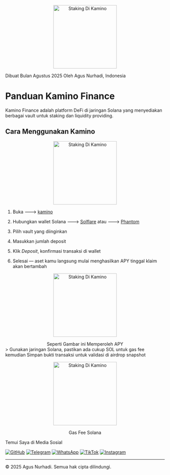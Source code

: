 <p align="center">
  <img src="https://ik.imagekit.io/izrespquy/kkk.png" alt="Staking Di Kamino" width="200"/>
</p>
Dibuat Bulan Agustus 2025 Oleh Agus Nurhadi, Indonesia

# Panduan Kamino Finance

Kamino Finance adalah platform DeFi di jaringan Solana yang menyediakan berbagai vault untuk staking dan liquidity providing.

## Cara Menggunakan Kamino

<p align="center">
  <img src="https://ik.imagekit.io/izrespquy/kamino.jpg" alt="Staking Di Kamino" width="200"/>
</p>

1. Buka ---> [kamino](https://app.kamino.finance)
   
2. Hubungkan wallet Solana ---> <a href="https://solflare.com" target="_blank">Solflare</a> atau ---> <a href="https://phantom.app" target="_blank">Phantom</a> 


3. Pilih vault yang diinginkan
   
4. Masukkan jumlah deposit
   
5. Klik *Deposit*, konfirmasi transaksi di wallet
   
6. Selesai — aset kamu langsung mulai menghasilkan APY tinggal klaim akan bertambah
   
<p align="center">
  <img src="https://ik.imagekit.io/izrespquy/claim.jpg" alt="Staking Di Kamino" width="200"/>
</p>
<center>Seperti Gambar ini Memperoleh APY</center>
>  Gunakan jaringan Solana, pastikan ada cukup SOL untuk gas fee kemudian Simpan bukti transaksi untuk validasi di airdrop snapshot

<p align="center">
  <img src="https://ik.imagekit.io/izrespquy/soll.png" alt="Staking Di Kamino" width="200"/>
</p>

<center>Gas Fee Solana</center>

Temui Saya di Media Sosial

[![GitHub](https://img.shields.io/badge/GitHub-181717?style=for-the-badge&logo=github&logoColor=white)](https://github.com/agusplay)
[![Telegram](https://img.shields.io/badge/Telegram-2CA5E0?style=for-the-badge&logo=telegram&logoColor=white)](https://t.me/Agusnurhadi23)
[![WhatsApp](https://img.shields.io/badge/WhatsApp-25D366?style=for-the-badge&logo=whatsapp&logoColor=white)](https://wa.me/6285607330087)
[![TikTok](https://img.shields.io/badge/TikTok-000000?logo=tiktok&logoColor=white)](https://www.tiktok.com/@agus_nurhadi)
[![Instagram](https://img.shields.io/badge/Instagram-E4405F?logo=instagram&logoColor=white)](https://www.instagram.com/agus_selfie)

---

© 2025 Agus Nurhadi. Semua hak cipta dilindungi.